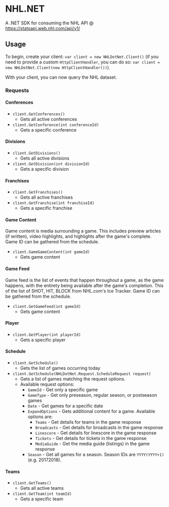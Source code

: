# NHL.NET
A .NET SDK for consuming the NHL API @ https://statsapi.web.nhl.com/api/v1/

## Usage
To begin, create your client: `var client = new NHLDotNet.Client()` (if you need to provide a custom `HttpClientHandler`, you can do so: `var client = new NHLDotNet.Client(new HttpClientHandler())`).

With your client, you can now query the NHL dataset.

### Requests
#### Conferences
  * `client.GetConferences()`
    * Gets all active conferences 
  * `client.GetConference(int conferenceId)`
    * Gets a specific conference

#### Divisions
  * `client.GetDivisions()`
    * Gets all active divisions 
  * `client.GetDivision(int divisionId)`
    * Gets a specific division

#### Franchises
  * `client.GetFranchises()`
    * Gets all active franchises 
  * `client.GetFranchise(int franchiseId)`
    * Gets a specific franchise

#### Game Content
  Game content is media surrounding a game. This includes preview articles (if written), video highlights, and highlights after the game's complete. Game ID can be gathered from the schedule.

  * `client.GameGameContent(int gameId)`
    * Gets game content

#### Game Feed
  Game feed is the list of events that happen throughout a game, as the game happens, with the entirety being available after the game's completion. This of the list of SHOT, HIT, BLOCK from NHL.com's Ice Tracker. Game ID can be gathered from the schedule.

  * `client.GetGameFeed(int gameId)`
    * Gets game content

#### Player
  * `client.GetPlayer(int playerId)`
    * Gets a specific player

#### Schedule
  * `client.GetSchedule()`
    * Gets the list of games occurring today
  * `client.GetSchedule(NHLDotNet.Request.ScheduleRequest request)`
    * Gets a list of games matching the request options.
    * Available request options:
      * `GameId` - Get only a specific game
      * `GameType` - Get only preseason, regular season, or postseason games
      * `Date` - Get games for a specific date
      * `ExpandOptions` - Gets additional content for a game. Available options are:
        * `Teams` - Get details for teams in the game response
        * `Broadcasts` - Get details for broadcasts in the game response
        * `Linescore` - Get details for linescore in the game response
        * `Tickets` - Get details for tickets in the game response
        * `MediaGuide` - Get the media guide (listings) in the game response
      * `Season` - Get all games for a season. Season IDs are `YYYY(YYYY+1)` (e.g. 20172018).

#### Teams
  * `client.GetTeams()`
    * Gets all active teams 
  * `client.GetTeam(int teamId)`
    * Gets a specific team